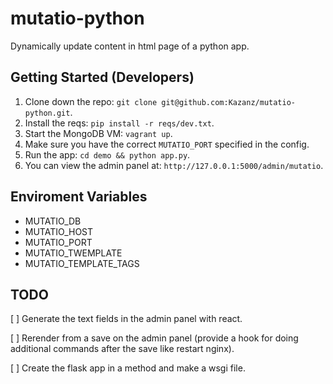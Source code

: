 # mutatio-python
Dynamically update content in html page of a python app.

## Getting Started (Developers)

1. Clone down the repo: `git clone git@github.com:Kazanz/mutatio-python.git`.
2. Install the reqs: `pip install -r reqs/dev.txt`.
3. Start the MongoDB VM: `vagrant up`. 
4. Make sure you have the correct `MUTATIO_PORT` specified in the config.
5. Run the app: `cd demo && python app.py`.
6. You can view the admin panel at: `http://127.0.0.1:5000/admin/mutatio`.


## Enviroment Variables

- MUTATIO_DB
- MUTATIO_HOST
- MUTATIO_PORT
- MUTATIO_TWEMPLATE
- MUTATIO_TEMPLATE_TAGS


## TODO

[ ] Generate the text fields in the admin panel with react.

[ ] Rerender from a save on the admin panel (provide a hook for doing additional commands after the save like restart nginx).

[ ] Create the flask app in a method and make a wsgi file.
